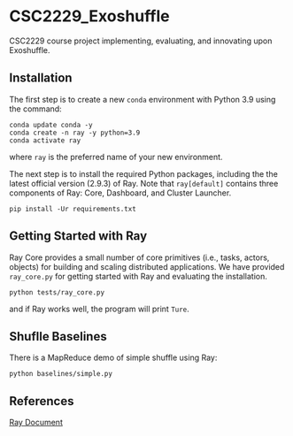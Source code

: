 # CSC2229_Exoshuffle
CSC2229 course project implementing, evaluating, and innovating upon Exoshuffle. 

## Installation

The first step is to create a new `conda` environment with Python 3.9 using the
command:

```
conda update conda -y
conda create -n ray -y python=3.9
conda activate ray
```
where `ray` is the preferred name of your new environment.

The next step is to install the required Python packages, including the the latest
official version (2.9.3) of Ray. Note that `ray[default]` contains three
components of Ray: Core, Dashboard, and Cluster Launcher.

```
pip install -Ur requirements.txt
```

## Getting Started with Ray

Ray Core provides a small number of core primitives (i.e., tasks, actors,
objects) for building and scaling distributed applications. We have provided
`ray_core.py` for getting started with Ray and evaluating the installation.

```
python tests/ray_core.py
```
and if Ray works well, the program will print `Ture`.

## Shuflle Baselines

There is a MapReduce demo of simple shuffle using Ray:
```
python baselines/simple.py
```

## References

[Ray Document](https://docs.ray.io/en/latest/index.html)